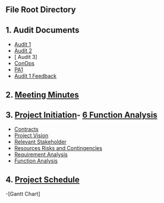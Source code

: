 

## File Root Directory 

## 1. Audit Documents 
- [ Audit 1](https://github.com/JessYJY/insectfarming.github.io/blob/master/Audit%20Documents/Audit%201.md)
- [ Audit 2](https://github.com/JessYJY/insectfarming.github.io/blob/master/Audit%20Documents/Audit%202.md)
- [ Audit 3]
- [ ConOps ](https://github.com/JessYJY/insectfarming.github.io/blob/master/Audit%20Documents/ConOps.pdf)
- [ PA1](https://github.com/JessYJY/insectfarming.github.io/blob/master/Audit%20Documents/PA1.pptx)
- [ Audit 1 Feedback](https://github.com/JessYJY/insectfarming.github.io/blob/master/Audit%20Documents/Audit%201%20feedback.md)

## 2. [Meeting Minutes](https://github.com/JessYJY/insectfarming.github.io/tree/master/Meeting)

## 3. [Project Initiation]( https://github.com/JessYJY/insectfarming.github.io/tree/master/Project%20initiation)- [6 Function Analysis](https://github.com/JessYJY/insectfarming.github.io/blob/master/Project%20initiation/Function%20analysis)

- [ Contracts](https://github.com/JessYJY/insectfarming.github.io/blob/master/Project%20initiation/Contracts.md)
- [ Project Vision](https://github.com/JessYJY/insectfarming.github.io/blob/master/Project%20initiation/Project%20vision.md)
- [ Relevant Stakeholder](https://github.com/JessYJY/insectfarming.github.io/blob/master/Project%20initiation/Relevant%20stakeholders.md)
- [ Resources Risks and Contingencies](https://github.com/JessYJY/insectfarming.github.io/blob/master/Project%20initiation/Resources%20risks%20and%20contingencies.md)
- [ Requirement Analysis](https://github.com/JessYJY/insectfarming.github.io/blob/master/Project%20initiation/Requirement%20analysis)
- [ Function Analysis](https://github.com/JessYJY/insectfarming.github.io/blob/master/Project%20initiation/Function%20analysis)

## 4. [Project Schedule](https://github.com/JessYJY/insectfarming.github.io/tree/master/Project%20schedule)

-[Gantt Chart]

